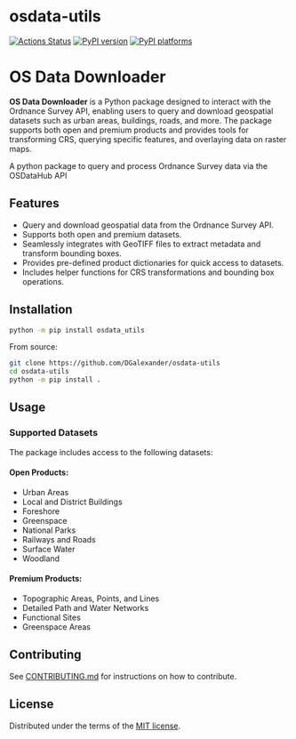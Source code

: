 # osdata-utils

[![Actions Status][actions-badge]][actions-link]
[![PyPI version][pypi-version]][pypi-link]
[![PyPI platforms][pypi-platforms]][pypi-link]

# OS Data Downloader
**OS Data Downloader** is a Python package designed to interact with the Ordnance Survey API, enabling users to query and download geospatial datasets such as urban areas, buildings, roads, and more. The package supports both open and premium products and provides tools for transforming CRS, querying specific features, and overlaying data on raster maps.

A python package to query and process Ordnance Survey data via the OSDataHub API

## Features
* Query and download geospatial data from the Ordnance Survey API.
* Supports both open and premium datasets.
* Seamlessly integrates with GeoTIFF files to extract metadata and transform bounding boxes.
* Provides pre-defined product dictionaries for quick access to datasets.
* Includes helper functions for CRS transformations and bounding box operations.

## Installation

```bash
python -m pip install osdata_utils
```

From source:
```bash
git clone https://github.com/DGalexander/osdata-utils
cd osdata-utils
python -m pip install .
```

## Usage

### Supported Datasets

The package includes access to the following datasets:

#### Open Products:
* Urban Areas
* Local and District Buildings
* Foreshore
* Greenspace
* National Parks
* Railways and Roads
* Surface Water
* Woodland

#### Premium Products:
* Topographic Areas, Points, and Lines
* Detailed Path and Water Networks
* Functional Sites
* Greenspace Areas

## Contributing

See [CONTRIBUTING.md](CONTRIBUTING.md) for instructions on how to contribute.

## License

Distributed under the terms of the [MIT license](LICENSE).


<!-- prettier-ignore-start -->
[actions-badge]:            https://github.com/DGalexander/osdata-utils/workflows/CI/badge.svg
[actions-link]:             https://github.com/DGalexander/osdata-utils/actions
[pypi-link]:                https://pypi.org/project/osdata-utils/
[pypi-platforms]:           https://img.shields.io/pypi/pyversions/osdata-utils
[pypi-version]:             https://img.shields.io/pypi/v/osdata-utils
<!-- prettier-ignore-end -->

